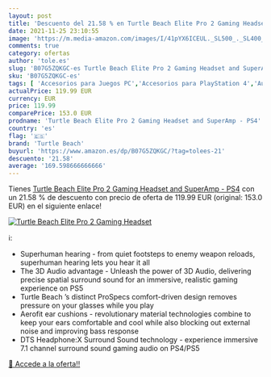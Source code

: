```yaml
---
layout: post
title: 'Descuento del 21.58 % en Turtle Beach Elite Pro 2 Gaming Headset '
date: 2021-11-25 23:10:55
image: 'https://m.media-amazon.com/images/I/41pYX6ICEUL._SL500_._SL400_.jpg'
comments: true
category: ofertas
author: 'tole.es'
slug: 'B07G5ZQKGC-es Turtle Beach Elite Pro 2 Gaming Headset and SuperAmp - PS4'
sku: 'B07G5ZQKGC-es'
tags: [ 'Accesorios para Juegos PC','Accesorios para PlayStation 4','Auriculares gaming con micrófono para PlayStation 4','Auriculares gaming para PC','Hardware y juegos para PlayStation 4','Juegos y Accesorios para PC','Videojuegos','ps4','turtle beach', ]
actualPrice: 119.99 EUR
currency: EUR
price: 119.99
comparePrice: 153.0 EUR
prodname: 'Turtle Beach Elite Pro 2 Gaming Headset and SuperAmp - PS4'
country: 'es'
flag: '🇪🇸'
brand: 'Turtle Beach'
buyurl: 'https://www.amazon.es/dp/B07G5ZQKGC/?tag=tolees-21'
descuento: '21.58'
average: '169.598666666666'
---
```


Tienes [Turtle Beach Elite Pro 2 Gaming Headset and SuperAmp - PS4](https://www.amazon.es/dp/B07G5ZQKGC/?tag=tolees-21) con un 21.58 % de descuento con precio de oferta de 119.99 EUR (original: 153.0 EUR) en el siguiente enlace!

[![Turtle Beach Elite Pro 2 Gaming Headset ](https://m.media-amazon.com/images/I/41pYX6ICEUL._SL500_._SL400_.jpg)](https://www.amazon.es/dp/B07G5ZQKGC/?tag=tolees-21)

ℹ️:

- Superhuman hearing - from quiet footsteps to enemy weapon reloads, superhuman hearing lets you hear it all
- The 3D Audio advantage - Unleash the power of 3D Audio, delivering precise spatial surround sound for an immersive, realistic gaming experience on PS5
- Turtle Beach ’s distinct ProSpecs comfort-driven design removes pressure on your glasses while you play
- Aerofit ear cushions - revolutionary material technologies combine to keep your ears comfortable and cool while also blocking out external noise and improving bass response
- DTS Headphone:X Surround Sound technology - experience immersive 7.1 channel surround sound gaming audio on PS4/PS5

[🛒 Accede a la oferta!!](https://www.amazon.es/dp/B07G5ZQKGC/?tag=tolees-21)
